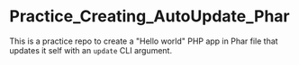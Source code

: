 # Practice_Creating_AutoUpdate_Phar
This is a practice repo to create a "Hello world" PHP app in Phar file that updates it self with an `update` CLI argument.

